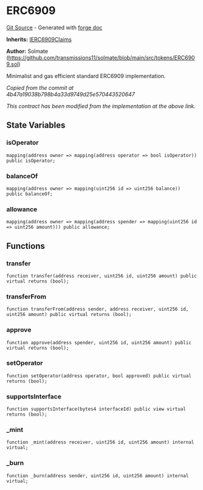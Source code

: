 # ERC6909
[Git Source](https://github.com/uniswap/v4-core/blob/80311e34080fee64b6fc6c916e9a51a437d0e482/src/ERC6909.sol) - Generated with [forge doc](https://book.getfoundry.sh/reference/forge/forge-doc)

**Inherits:**
[IERC6909Claims](contracts/v4/reference/core/interfaces/IERC6909Claims.md)

**Author:**
Solmate (https://github.com/transmissions11/solmate/blob/main/src/tokens/ERC6909.sol)

Minimalist and gas efficient standard ERC6909 implementation.

*Copied from the commit at 4b47a19038b798b4a33d9749d25e570443520647*

*This contract has been modified from the implementation at the above link.*


## State Variables
### isOperator

```solidity
mapping(address owner => mapping(address operator => bool isOperator)) public isOperator;
```


### balanceOf

```solidity
mapping(address owner => mapping(uint256 id => uint256 balance)) public balanceOf;
```


### allowance

```solidity
mapping(address owner => mapping(address spender => mapping(uint256 id => uint256 amount))) public allowance;
```


## Functions
### transfer


```solidity
function transfer(address receiver, uint256 id, uint256 amount) public virtual returns (bool);
```

### transferFrom


```solidity
function transferFrom(address sender, address receiver, uint256 id, uint256 amount) public virtual returns (bool);
```

### approve


```solidity
function approve(address spender, uint256 id, uint256 amount) public virtual returns (bool);
```

### setOperator


```solidity
function setOperator(address operator, bool approved) public virtual returns (bool);
```

### supportsInterface


```solidity
function supportsInterface(bytes4 interfaceId) public view virtual returns (bool);
```

### _mint


```solidity
function _mint(address receiver, uint256 id, uint256 amount) internal virtual;
```

### _burn


```solidity
function _burn(address sender, uint256 id, uint256 amount) internal virtual;
```

